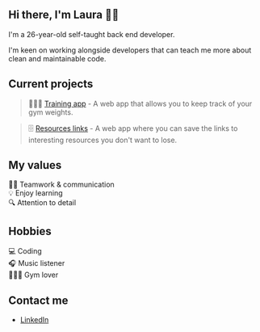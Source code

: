 ## Hi there, I'm Laura 👋🏻

I'm a 26-year-old self-taught back end developer.

I'm keen on working alongside developers that can teach me more about clean and maintainable code.

## Current projects

> 🏋🏻‍♀️ [Training app](https://github.com/laubernal/training-app) - A web app that allows you to keep track of your gym weights.

> 🗄 [Resources links](https://github.com/laubernal/training-app) - A web app where you can save the links to interesting resources you don't want to lose.  

## My values

🙌🏻 Teamwork & communication  
💡 Enjoy learning  
🔍 Attention to detail  

## Hobbies

💻 Coding  
🎧 Music listener  
🏋🏻‍♀️ Gym lover  

## Contact me

<!--- [Portfolio]()-->

- [LinkedIn](https://www.linkedin.com/in/laura-bernal-rodr%C3%ADguez-141156239/)

<!--
**laubernal/laubernal** is a ✨ _special_ ✨ repository because its `README.md` (this file) appears on your GitHub profile.

Here are some ideas to get you started:

- 🔭 I’m currently working on ...
- 🌱 I’m currently learning ...
- 👯 I’m looking to collaborate on ...
- 🤔 I’m looking for help with ...
- 💬 Ask me about ...
- 📫 How to reach me: ...

- ⚡ Fun fact: ...
-->
